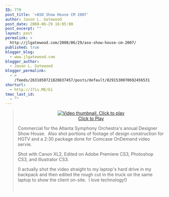 ```yaml
---
ID: 779
post_title: '>ASO Show House CM 2007'
author: Jason L. Gatewood
post_date: 2008-06-29 16:05:00
post_excerpt: ""
layout: post
permalink: >
  http://jlgatewood.com/2008/06/29/aso-show-house-cm-2007/
published: true
blogger_blog:
  - www.jlgatewood.com
blogger_author:
  - Jason L. Gatewood
blogger_permalink:
  - >
    /feeds/2631850721828837457/posts/default/8291530070692456531
shorturl:
  - http://J7is.ME/b1
tmac_last_id:
  - ""
---
```

><center>																									<div>					<a rel="enclosure" href="http://blip.tv/file/get/StarrWulfe-ASOShowHouseCM2007227.flv"><img title="Click to Play" alt="Video thumbnail. Click to play" src="http://www.jlgatewood.com/wp-content/uploads/2010/10/StarrWulfe-ASOShowHouseCM2007227.flv.gif" border="0" /></a>					<br />					<a rel="enclosure" href="http://blip.tv/file/get/StarrWulfe-ASOShowHouseCM2007227.flv">Click to Play</a>					</div>										</center><div><p>Commercial for the Atlanta Symphony Orchestra&#39;s annual Designer Show House.  Also shot portions of footage of design construction for HGTV and a 2:30 package done for Comcase OnDemand video servie.</p><p>Shot with Canon XL2, Edited on Adobe Premiere CS3, Photoshop CS3, and Illustrator CS3.</p><p>(I actually shot the video straight to my laptop&#39;s hard drive in my backpack and then edited the rough cut in the truck on the same laptop to show the client on-site.  I love technology!) </p></div><br />